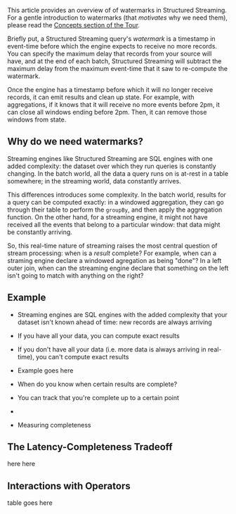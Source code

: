 This article provides an overview of of watermarks in Structured Streaming. For a gentle introduction to watermarks (that _motivates_ why we need them), please read the [Concepts section of the Tour](../../tour/stateful/concepts/time_domains.md).

Briefly put, a Structured Streaming query's _watermark_ is a timestamp in event-time before which the engine expects to receive no more records. You can specify the maximum delay that records from your source will have, and at the end of each batch, Structured Streaming will subtract the maximum delay from the maximum event-time that it saw to re-compute the watermark.

Once the engine has a timestamp before which it will no longer receive records, it can emit results and clean up state. For example, with aggregations, if it knows that it will receive no more events before 2pm, it can close all windows ending before 2pm. Then, it can remove those windows from state.

## Why do we need watermarks?

Streaming engines like Structured Streaming are SQL engines with one added complexity: the dataset over which they run queries is constantly changing. In the batch world, all the data a query runs on is at-rest in a table somewhere; in the streaming world, data constantly arrives.

This differences introduces some complexity. In the batch world, results for a query can be computed exactly: in a windowed aggregation, they can go through their table to perform the `groupBy`, and then apply the aggregation function. On the other hand, for a streaming engine, it might not have received all the events that belong to a particular window: that data might be constantly arriving.

So, this real-time nature of streaming raises the most central question of stream processing: when is a _result_ complete? For example, when can a straming engine declare a windowed agregation as being "done"? In a left outer join, when can the streaming engine declare that something on the left isn't going to match with anything on the right?

## Example

- Streaming engines are SQL engines with the added complexity that your dataset isn't known ahead of time: new records are always arriving
- If you have all your data, you can compute exact results
- If you don't have all your data (i.e. more data is always arriving in real-time), you can't compute exact results
- Example goes here

- When do you know when certain results are complete?
- You can track that you're complete up to a certain point
- 

- Measuring completeness

## The Latency-Completeness Tradeoff

here here 

## Interactions with Operators

table goes here